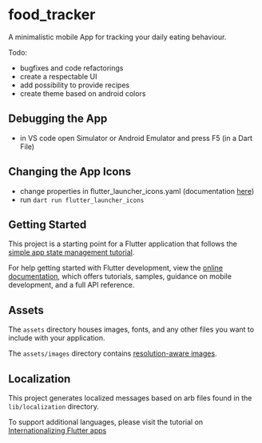 # food_tracker

A minimalistic mobile App for tracking your daily eating behaviour.

Todo:

- bugfixes and code refactorings
- create a respectable UI
- add possibility to provide recipes
- create theme based on android colors

## Debugging the App

- in VS code open Simulator or Android Emulator and press F5 (in a Dart File)

## Changing the App Icons

- change properties in flutter_launcher_icons.yaml (documentation [here](https://pub.dev/packages/flutter_launcher_icons))
- run `dart run flutter_launcher_icons`

## Getting Started

This project is a starting point for a Flutter application that follows the
[simple app state management
tutorial](https://flutter.dev/docs/development/data-and-backend/state-mgmt/simple).

For help getting started with Flutter development, view the
[online documentation](https://flutter.dev/docs), which offers tutorials,
samples, guidance on mobile development, and a full API reference.

## Assets

The `assets` directory houses images, fonts, and any other files you want to
include with your application.

The `assets/images` directory contains [resolution-aware
images](https://flutter.dev/docs/development/ui/assets-and-images#resolution-aware).

## Localization

This project generates localized messages based on arb files found in
the `lib/localization` directory.

To support additional languages, please visit the tutorial on
[Internationalizing Flutter
apps](https://flutter.dev/docs/development/accessibility-and-localization/internationalization)
